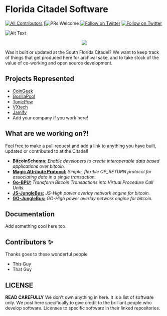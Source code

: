 # Florida Citadel Software

[![All Contributors](https://img.shields.io/badge/all_contributors-4-gold.svg?style=flat-square)](#contributors-)
[![PRs Welcome](https://img.shields.io/badge/PRs-welcome-brightgreen.svg?style=flat-square)
[![Follow on Twitter](https://img.shields.io/badge/Twitter-follow-blue.svg?style=flat-square)](https://twitter.com/Bitcoin_Florida)
[![Follow on Twitter](https://img.shields.io/badge/Meetup-join-red.svg?style=flat-square)](https://www.meetup.com/bitcoin-citadel-south-florida)

![Alt Text](https://i.imgur.com/Mko80KB.png)
<p align="center">
  <a href="https://twitter.com/bitcoin_florida">
    <img src="(https://i.imgur.com/Mko80KB.png)">
  </a>
</p>

Was it built or updated at the South Florida Citadel? 
We want to keep track of things that get produced here 
for archival sake, and to take stock of the value of 
co-working and open source development. 

## Projects Represented

- [CoinGeek](https://coingeek.com)
- [GorillaPool](https://gorillapool.com/)
- [TonicPow](https://tonicpow.com)
- [VXtech](https://vxpass.com/)
- [Jamify](https://jamify.xyz/)
- Add your company if you work here!

## What are we working on?!

Feel free to make a pull request and add a link to anything you have built, updated or contributed to at the Citadel!

- **[BitcoinSchema:](https://github.com/BitcoinSchema/)** *Enable developers to create interoperable data based applications over bitcoin.*
- **[Magic Attribute Protocol:](https://github.com/rohenaz/MAP)** *Simple, flexible OP_RETURN protocol for associating data in a single transaction.*
- **[Go-BPU:](https://github.com/BitcoinSchema/go-bpu)** *Transform Bitcoin Transactions into Virtual Procedure Call Units.*
- **[JS-JungleBus:](https://github.com/gorillapool/js-junglebus)** *JS-High power overlay network engine for bitcoin.*
- **[GO-JungleBus:](https://github.com/gorillapool/js-junglebus)** *GO-High power overlay network engine for bitcoin.*
  
## Documentation
Add something cool here too.

## Contributors ✨

Thanks goes to these wonderful people
- This Guy
- That Guy

## LICENSE
**READ CAREFULLY**
We don't own anything in here. It is a list of software only. We post here specifically to give credit to the brilliant people who develop software. Licenses to specific software in their linked repositories. 
